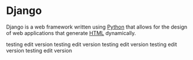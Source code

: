 # Django

Django is a web framework written using [Python](/wiki/Python) that allows for the design of web applications that generate [HTML](/wiki/HTML) dynamically.


testing edit version
testing edit version
testing edit version
testing edit version
testing edit version